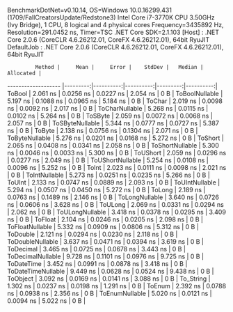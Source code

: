 
BenchmarkDotNet=v0.10.14, OS=Windows 10.0.16299.431 (1709/FallCreatorsUpdate/Redstone3)
Intel Core i7-3770K CPU 3.50GHz (Ivy Bridge), 1 CPU, 8 logical and 4 physical cores
Frequency=3435892 Hz, Resolution=291.0452 ns, Timer=TSC
.NET Core SDK=2.1.103
  [Host]     : .NET Core 2.0.6 (CoreCLR 4.6.26212.01, CoreFX 4.6.26212.01), 64bit RyuJIT
  DefaultJob : .NET Core 2.0.6 (CoreCLR 4.6.26212.01, CoreFX 4.6.26212.01), 64bit RyuJIT


             Method |     Mean |     Error |    StdDev |   Median | Allocated |
------------------- |---------:|----------:|----------:|---------:|----------:|
             ToBool | 2.061 ns | 0.0256 ns | 0.0227 ns | 2.054 ns |       0 B |
     ToBoolNullable | 5.197 ns | 0.1088 ns | 0.0965 ns | 5.184 ns |       0 B |
             ToChar | 2.019 ns | 0.0098 ns | 0.0092 ns | 2.017 ns |       0 B |
     ToCharNullable | 5.268 ns | 0.0115 ns | 0.0102 ns | 5.264 ns |       0 B |
            ToSByte | 2.059 ns | 0.0072 ns | 0.0068 ns | 2.057 ns |       0 B |
    ToSByteNullable | 5.344 ns | 0.0777 ns | 0.0727 ns | 5.387 ns |       0 B |
             ToByte | 2.138 ns | 0.0756 ns | 0.1304 ns | 2.071 ns |       0 B |
     ToByteNullable | 5.276 ns | 0.0201 ns | 0.0168 ns | 5.272 ns |       0 B |
            ToShort | 2.065 ns | 0.0408 ns | 0.0341 ns | 2.058 ns |       0 B |
    ToShortNullable | 5.300 ns | 0.0046 ns | 0.0033 ns | 5.300 ns |       0 B |
           ToUShort | 2.059 ns | 0.0296 ns | 0.0277 ns | 2.049 ns |       0 B |
   ToUShortNullable | 5.254 ns | 0.0108 ns | 0.0096 ns | 5.252 ns |       0 B |
              ToInt | 2.023 ns | 0.0111 ns | 0.0098 ns | 2.021 ns |       0 B |
      ToIntNullable | 5.273 ns | 0.0251 ns | 0.0235 ns | 5.266 ns |       0 B |
             ToUInt | 2.133 ns | 0.0747 ns | 0.0889 ns | 2.093 ns |       0 B |
     ToUIntNullable | 5.294 ns | 0.0507 ns | 0.0450 ns | 5.272 ns |       0 B |
             ToLong | 2.189 ns | 0.0763 ns | 0.1489 ns | 2.146 ns |       0 B |
     ToLongNullable | 3.640 ns | 0.0726 ns | 0.0606 ns | 3.628 ns |       0 B |
            ToULong | 2.069 ns | 0.0331 ns | 0.0294 ns | 2.062 ns |       0 B |
    ToULongNullable | 3.418 ns | 0.0378 ns | 0.0295 ns | 3.409 ns |       0 B |
            ToFloat | 2.104 ns | 0.0246 ns | 0.0205 ns | 2.098 ns |       0 B |
    ToFloatNullable | 5.332 ns | 0.0909 ns | 0.0806 ns | 5.312 ns |       0 B |
           ToDouble | 2.121 ns | 0.0294 ns | 0.0230 ns | 2.118 ns |       0 B |
   ToDoubleNullable | 3.637 ns | 0.0471 ns | 0.0394 ns | 3.619 ns |       0 B |
          ToDecimal | 3.465 ns | 0.0725 ns | 0.0678 ns | 3.443 ns |       0 B |
  ToDecimalNullable | 9.728 ns | 0.1101 ns | 0.0976 ns | 9.725 ns |       0 B |
         ToDateTime | 3.452 ns | 0.0991 ns | 0.0878 ns | 3.418 ns |       0 B |
 ToDateTimeNullable | 9.449 ns | 0.0628 ns | 0.0524 ns | 9.438 ns |       0 B |
           ToObject | 3.092 ns | 0.0169 ns | 0.0141 ns | 3.088 ns |       0 B |
          To_String | 1.302 ns | 0.0237 ns | 0.0198 ns | 1.291 ns |       0 B |
             ToEnum | 2.392 ns | 0.0788 ns | 0.0938 ns | 2.356 ns |       0 B |
     ToEnumNullable | 5.020 ns | 0.0121 ns | 0.0094 ns | 5.022 ns |       0 B |
